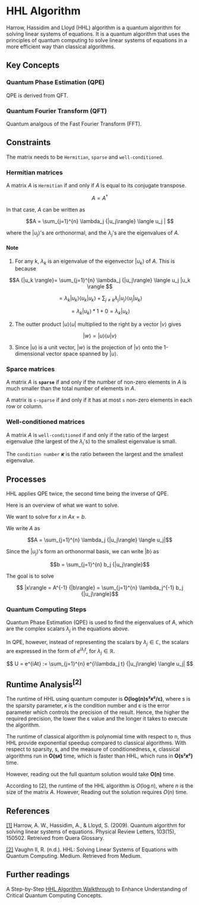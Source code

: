 # HHL Algorithm

Harrow, Hassidim and Lloyd (HHL) algorithm is a quantum algorithm for solving linear systems of equations. It is a quantum algorithm that uses the principles of quantum computing to solve linear systems of equations in a more efficient way than classical algorithms.

## Key Concepts

### Quantum Phase Estimation (QPE)

QPE is derived from QFT.

### Quantum Fourier Transform (QFT)

Quantum analgous of the Fast Fourier Transform (FFT).

## Constraints

The matrix needs to be `Hermitian`, `sparse` and `well-conditioned`.

### Hermitian matrices

A matrix $A$ is `Hermitian` if and only if $A$ is equal to its conjugate transpose.

$$A = A^\dagger$$

In that case, $A$ can be written as

$$A = \sum_{j=1}^{n} \lambda_j {|u_j\rangle} \langle u_j | $$

where the $|u_j\rangle$'s are orthonormal, and the $\lambda_j$'s are the eigenvalues of $A$.

#### Note

1. For any k, $\lambda_k$ is an eigenvalue of the eigenvector $|u_k\rangle$ of $A$. This is because

$$A {|u_k \rangle}= \sum_{j=1}^{n} \lambda_j {|u_j\rangle} \langle u_j |u_k \rangle $$

$$ = \lambda_k {|u_k\rangle} \langle u_k |u_k \rangle + \sum_{j \neq k} \lambda_j {|u_j\rangle} \langle u_j |u_k \rangle $$

$$ = \lambda_k {|u_k\rangle} * 1 + 0 = \lambda_k {|u_k\rangle} $$

2. The outter product $|u\rangle \langle u|$ multiplied to the right by a vector $|v\rangle$ gives

$$|w\rangle = {|u\rangle} \langle u | v\rangle$$

3. Since $|u\rangle$ is a unit vector, $|w\rangle$ is the projection of $|v\rangle$ onto the
1-dimensional vector space spanned by $|u\rangle$.

### Sparce matrices

A matrix $A$ is **`sparse`** if and only if the number of non-zero elements in $A$
is much smaller than the total number of elements in $A$.

A matrix is `s-sparse` if and only if it has at most `s` non-zero elements in each row or column.

### Well-conditioned matrices

A matrix $A$ is `well-conditioned` if and only if the ratio of the largest eigenvalue
(the largest of the $\lambda_i$'s) to the smallest eigenvalue is small.

The `condition number` **$\kappa$** is the ratio between the largest and the smallest eigenvalue.

## Processes

HHL applies QPE twice, the second time being the inverse of QPE.

Here is an overview of what we want to solve.

We want to solve for $x$ in $Ax=b$.

We write $A$ as

$$A = \sum_{j=1}^{n} \lambda_j {|u_j\rangle} \langle u_j|$$

Since the $|u_j \rangle$'s form an orthonormal basis, we can write $|b\rangle$ as

$$b = \sum_{j=1}^{n} b_j {|u_j\rangle}$$

The goal is to solve

$$ |x\rangle = A^{-1} {|b\rangle} = \sum_{j=1}^{n} \lambda_j^{-1} b_j {|u_j\rangle}$$

### Quantum Computing Steps

Quantum Phase Estimation (QPE) is used to find the eigenvalues of $A$, which are the
complex scalars $\lambda_j$ in the equations above.

In QPE, however, instead of representing the scalars by $\lambda_j \in \mathbb{C}$,
the scalars are expressed in the form of $e^{i\lambda_j t}$,
for $\lambda_j \in \mathbb{R}$.

$$
U = e^{iAt} := \sum_{j=1}^{n} e^{i\lambda_j t} {|u_j\rangle} \langle u_j|
$$

<!--
1. Initialize a quantum state $|\psi\rangle = \sum_{j=1}^{n} \alpha_j |j\rangle$.
2. Apply the QFT to $|\psi\rangle$ to obtain $|\psi'\rangle = \sum_{j=1}^{n} \alpha_j |j\rangle$.
3. Apply the matrix $A$ to $|\psi'\rangle$ to obtain $A|\psi'\rangle = \sum_{j=1}^{n} \lambda_j \alpha_j |j\rangle$.
-->

## Runtime Analysis<sup>[2]</sup>

The runtime of HHL using quantum computer is **O(log(n)s²𝜅²/ε)**, where s is
the sparsity parameter, 𝜅 is the condition number and
ε is the error parameter which controls the precision of the result.
Hence, the higher the required precision,
the lower the ε value and the longer it takes to execute the algorithm.

The runtime of classical algorithm is polynomial time with respect to n,
thus HHL provide exponential speedup compared to classical algorithms.
With respect to sparsity, s, and the measure of conditionedness, 𝜅,
classical algorithms run in **O(s𝜅)** time, which is faster than HHL,
which runs in **O(s²𝜅²)** time.

However, reading out the full quantum solution would take **O(n)** time.

According to [2], the runtime of the HHL algorithm is $O(\log n)$,
where $n$ is the size of the matrix $A$.
However, Reading out the solution requires $O(n)$ time.

## References

[[1]](https://www.quera.com/glossary/hhl)
Harrow, A. W., Hassidim, A., & Lloyd, S. (2009).
Quantum algorithm for solving linear systems of equations.
Physical Review Letters, 103(15), 150502. Retreived from Quera Glossary.

[[2]](https://medium.com/mit-6-s089-intro-to-quantum-computing/hhl-solving-linear-systems-of-equations-with-quantum-computing-efb07eb32f74)
Vaughn II, R. (n.d.).
HHL: Solving Linear Systems of Equations with Quantum Computing. Medium.
Retrieved from Medium.

## Further readings

A Step-by-Step [HHL Algorithm Walkthrough](https://arxiv.org/abs/2108.09004) to
Enhance Understanding of Critical Quantum Computing Concepts.
